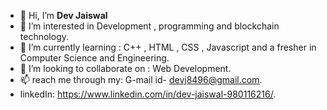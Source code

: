 - 👋 Hi, I’m <b> Dev Jaiswal </b>
- 👀 I’m interested in Development , programming and blockchain technology.
- 🌱 I’m currently learning : C++ , HTML , CSS , Javascript and a fresher in Computer Science and Engineering.
- 💞️ I’m looking to collaborate on : Web Development.
- 📫 reach me through my: G-mail id- devj8496@gmail.com.
- linkedIn: https://www.linkedin.com/in/dev-jaiswal-980116216/.

<!---
devjais7721/devjais7721 is a ✨ special ✨ repository because its `README.md` (this file) appears on your GitHub profile.
You can click the Preview link to take a look at your changes.
--->

